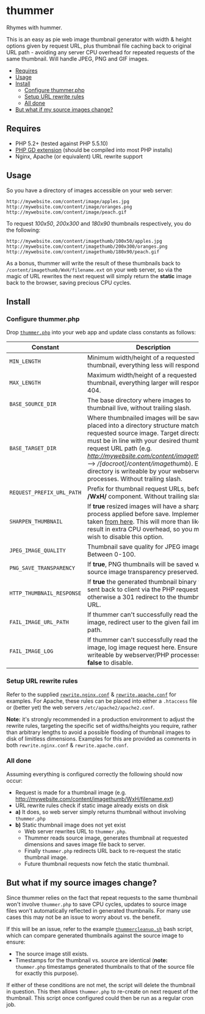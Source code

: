 # thummer
Rhymes with hummer.

This is an easy as pie web image thumbnail generator with width & height options given by request URL, plus thumbnail file caching back to original URL path - avoiding any server CPU overhead for repeated requests of the same thumbnail. Will handle JPEG, PNG and GIF images.

- [Requires](#requires)
- [Usage](#usage)
- [Install](#install)
	- [Configure thummer.php](#configure-thummerphp)
	- [Setup URL rewrite rules](#setup-url-rewrite-rules)
	- [All done](#all-done)
- [But what if my source images change?](#but-what-if-my-source-images-change)

## Requires
- PHP 5.2+ (tested against PHP 5.5.10)
- [PHP GD extension](http://php.net/manual/en/book.image.php) (should be compiled into most PHP installs)
- Nginx, Apache (or equivalent) URL rewrite support

## Usage
So you have a directory of images accessible on your web server:

	http://mywebsite.com/content/image/apples.jpg
	http://mywebsite.com/content/image/oranges.png
	http://mywebsite.com/content/image/peach.gif

To request *100x50*, *200x300* and *180x90* thumbnails respectively, you do the following:

	http://mywebsite.com/content/imagethumb/100x50/apples.jpg
	http://mywebsite.com/content/imagethumb/200x300/oranges.png
	http://mywebsite.com/content/imagethumb/180x90/peach.gif

As a bonus, thummer will write the result of these thumbnails back to `/content/imagethumb/WxH/filename.ext` on your web server, so via the magic of URL rewrites the next request will simply return the **static** image back to the browser, saving precious CPU cycles.

## Install

### Configure thummer.php
Drop [`thummer.php`](thummer.php) into your web app and update class constants as follows:

Constant|Description
----|----
`MIN_LENGTH`|Minimum width/height of a requested thumbnail, everything less will respond 404.
`MAX_LENGTH`|Maximum width/height of a requested thumbnail, everything larger will respond 404.
`BASE_SOURCE_DIR`|The base directory where images to thumbnail live, without trailing slash.
`BASE_TARGET_DIR`|Where thumbnailed images will be saved, placed into a directory structure matching the requested source image. Target directory must be in line with your desired thumbnail request URL path (e.g. *http://mywebsite.com/content/imagethumb/...* --&gt; */[docroot]/content/imagethumb*). Ensure directory is writeable by your webserver/PHP processes. Without trailing slash.
`REQUEST_PREFIX_URL_PATH`|Prefix for thumbnail request URLs, before the **/WxH/** component. Without trailing slash.
`SHARPEN_THUMBNAIL`|If **true** resized images will have a sharpen process applied before save. Implementation taken [from here](http://php.net/manual/en/function.imageconvolution.php#104006). This will more than likely result in extra CPU overhead, so you may wish to disable this option.
`JPEG_IMAGE_QUALITY`|Thumbnail save quality for JPEG image type. Between 0-100.
`PNG_SAVE_TRANSPARENCY`|If **true**, PNG thumbnails will be saved with source image transparency preserved.
`HTTP_THUMBNAIL_RESPONSE`|If **true** the generated thumbnail binary will be sent back to client via the PHP request - otherwise a 301 redirect to the thumbnail URL.
`FAIL_IMAGE_URL_PATH`|If thummer can't successfully read the source image, redirect user to the given fail image path.
`FAIL_IMAGE_LOG`|If thummer can't successfully read the source image, log image request here. Ensure file is writeable by webserver/PHP processes. Set **false** to disable.

### Setup URL rewrite rules
Refer to the supplied [`rewrite.nginx.conf`](rewrite.nginx.conf) & [`rewrite.apache.conf`](rewrite.apache.conf) for examples. For Apache, these rules can be placed into either a `.htaccess` file or (better yet) the web servers `/etc/apache2/apache2.conf`.

**Note:** it's strongly recommended in a production environment to adjust the rewrite rules, targeting the specific set of widths/heights you require, rather than arbitrary lengths to avoid a possible flooding of thumbnail images to disk of limitless dimensions. Examples for this are provided as comments in both `rewrite.nginx.conf` & `rewrite.apache.conf`.

### All done
Assuming everything is configured correctly the following should now occur:
- Request is made for a thumbnail image (e.g. http://mywebsite.com/content/imagethumb/WxH/filename.ext)
- URL rewrite rules check if static image already exists on disk
- **a)** It does, so web server simply returns thumbnail without involving `thummer.php`
- **b)** Static thumbnail image does not yet exist
	- Web server rewrites URL to `thummer.php`.
	- Thummer reads source image, generates thumbnail at requested dimensions and saves image file back to server.
	- Finally `thummer.php` redirects URL back to re-request the static thumbnail image.
	- Future thumbnail requests now fetch the static thumbnail.

## But what if my source images change?
Since thummer relies on the fact that repeat requests to the same thumbnail won't involve `thummer.php` to save CPU cycles, updates to source image files won't automatically reflected in generated thumbnails. For many use cases this may not be an issue to worry about vs. the benefit.

If this will be an issue, refer to the example [`thummercleanup.sh`](thummercleanup.sh) bash script, which can compare generated thumbnails against the source image to ensure:
- The source image still exists.
- Timestamps for the thumbnail vs. source are identical (**note:** `thummer.php` timestamps generated thumbnails to that of the source file for exactly this purpose).

If either of these conditions are not met, the script will delete the thumbnail in question. This then allows `thummer.php` to re-create on next request of the thumbnail. This script once configured could then be run as a regular cron job.
